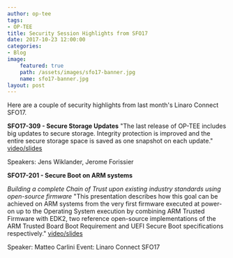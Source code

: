 ```yaml
---
author: op-tee
tags: 
- OP-TEE
title: Security Session Highlights from SFO17
date: 2017-10-23 12:00:00
categories:
- Blog
image:
    featured: true
    path: /assets/images/sfo17-banner.jpg
    name: sfo17-banner.jpg
layout: post
---
```


Here are a couple of security highlights from last month's Linaro Connect SFO17.

**SFO17-309 - Secure Storage Updates**
"The last release of OP-TEE includes big updates to secure storage. Integrity protection is improved and the entire secure storage space is saved as one snapshot on each update." [video/slides](http://connect.linaro.org/resource/sfo17/sfo17-309/)

Speakers: Jens Wiklander, Jerome Forissier


**SFO17-201 - Secure Boot on ARM systems**

*Building a complete Chain of Trust upon existing industry standards using open-source firmware*
"This presentation describes how this goal can be achieved on ARM systems from the very first firmware executed at power-on up to the Operating System execution by combining ARM Trusted Firmware with EDK2, two reference open-source implementations of the ARM Trusted Board Boot Requirement and UEFI Secure Boot specifications respectively." [video/slides](http://connect.linaro.org/resource/sfo17/sfo17-201/)

Speaker: Matteo Carlini
Event: Linaro Connect SFO17

